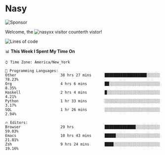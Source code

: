 # Nasy

<!--
<p align="center">
<img height="200" src="https://github-readme-stats.vercel.app/api?username=nasyxx&count_private=true&show_icons=true&theme=dracula&include_all_commits=true"/>
<img height="200" src="https://github-readme-stats.vercel.app/api/top-langs/?username=nasyxx&theme=dracula&hide=html,jupyter+notebook&count_private=true&show_icons=true"/>
</p>

  
----------------
-->

![Sponsor](https://img.shields.io/static/v1.svg?label=Sponsor&message=%E2%9D%A4&logo=GitHub&style=flat&color=pink)
 
Welcome, the ![nasyxx visitor counter](https://count.getloli.com/get/@nasyxx?theme=rule34)th vistor!
 
<!--START_SECTION:waka-->
![Lines of code](https://img.shields.io/badge/From%20Hello%20World%20I%27ve%20Written-599784%20lines%20of%20code-blue)

📊 **This Week I Spent My Time On** 

```text
⌚︎ Time Zone: America/New_York

💬 Programming Languages: 
Other                    38 hrs 27 mins      ███████████████████░░░░░░   78.23% 
Org                      4 hrs 6 mins        ██░░░░░░░░░░░░░░░░░░░░░░░   8.35% 
Haskell                  2 hrs 4 mins        █░░░░░░░░░░░░░░░░░░░░░░░░   4.21% 
Python                   1 hr 33 mins        ░░░░░░░░░░░░░░░░░░░░░░░░░   3.17% 
SQL                      1 hr 26 mins        ░░░░░░░░░░░░░░░░░░░░░░░░░   2.94%

🔥 Editors: 
Browser                  29 hrs              ██████████████░░░░░░░░░░░   59.03% 
Emacs                    10 hrs 43 mins      █████░░░░░░░░░░░░░░░░░░░░   21.81% 
Zsh                      9 hrs 24 mins       ████░░░░░░░░░░░░░░░░░░░░░   19.16%

```


<!--END_SECTION:waka-->

<!-- ![visitors](https://visitor-badge.laobi.icu/badge?page_id=nasyxx.nasyxx) -->
